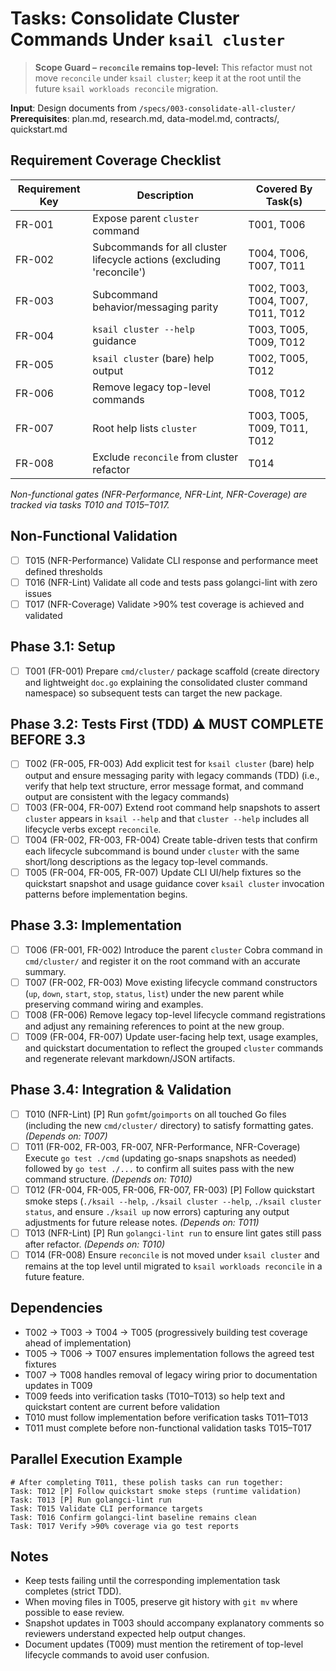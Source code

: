 # Tasks: Consolidate Cluster Commands Under `ksail cluster`

> **Scope Guard – `reconcile` remains top-level:** This refactor must not move `reconcile` under `ksail cluster`; keep it at the root until the future `ksail workloads reconcile` migration.

**Input**: Design documents from `/specs/003-consolidate-all-cluster/`
**Prerequisites**: plan.md, research.md, data-model.md, contracts/, quickstart.md

## Requirement Coverage Checklist

| Requirement Key | Description                                                           | Covered By Task(s)  |
| --------------- | --------------------------------------------------------------------- | ------------------- |
| FR-001          | Expose parent `cluster` command                                       | T001, T006          |
| FR-002          | Subcommands for all cluster lifecycle actions (excluding 'reconcile') | T004, T006, T007, T011 |
| FR-003          | Subcommand behavior/messaging parity                                  | T002, T003, T004, T007, T011, T012 |
| FR-004          | `ksail cluster --help` guidance                                       | T003, T005, T009, T012 |
| FR-005          | `ksail cluster` (bare) help output                                    | T002, T005, T012 |
| FR-006          | Remove legacy top-level commands                                      | T008, T012 |
| FR-007          | Root help lists `cluster`                                             | T003, T005, T009, T011, T012 |
| FR-008          | Exclude `reconcile` from cluster refactor                             | T014 |

*Non-functional gates (NFR-Performance, NFR-Lint, NFR-Coverage) are tracked via tasks T010 and T015–T017.*

## Non-Functional Validation

- [ ] T015 (NFR-Performance) Validate CLI response and performance meet defined thresholds
- [ ] T016 (NFR-Lint) Validate all code and tests pass golangci-lint with zero issues
- [ ] T017 (NFR-Coverage) Validate >90% test coverage is achieved and validated

## Phase 3.1: Setup

- [ ] T001 (FR-001) Prepare `cmd/cluster/` package scaffold (create directory and lightweight `doc.go` explaining the consolidated cluster command namespace) so subsequent tests can target the new package.

## Phase 3.2: Tests First (TDD) ⚠️ MUST COMPLETE BEFORE 3.3

- [ ] T002 (FR-005, FR-003) Add explicit test for `ksail cluster` (bare) help output and ensure messaging parity with legacy commands (TDD) (i.e., verify that help text structure, error message format, and command output are consistent with the legacy commands)
- [ ] T003 (FR-004, FR-007) Extend root command help snapshots to assert `cluster` appears in `ksail --help` and that `cluster --help` includes all lifecycle verbs except `reconcile`.
- [ ] T004 (FR-002, FR-003, FR-004) Create table-driven tests that confirm each lifecycle subcommand is bound under `cluster` with the same short/long descriptions as the legacy top-level commands.
- [ ] T005 (FR-004, FR-005, FR-007) Update CLI UI/help fixtures so the quickstart snapshot and usage guidance cover `ksail cluster` invocation patterns before implementation begins.

## Phase 3.3: Implementation

- [ ] T006 (FR-001, FR-002) Introduce the parent `cluster` Cobra command in `cmd/cluster/` and register it on the root command with an accurate summary.
- [ ] T007 (FR-002, FR-003) Move existing lifecycle command constructors (`up`, `down`, `start`, `stop`, `status`, `list`) under the new parent while preserving command wiring and examples.
- [ ] T008 (FR-006) Remove legacy top-level lifecycle command registrations and adjust any remaining references to point at the new group.
- [ ] T009 (FR-004, FR-007) Update user-facing help text, usage examples, and quickstart documentation to reflect the grouped `cluster` commands and regenerate relevant markdown/JSON artifacts.

## Phase 3.4: Integration & Validation

- [ ] T010 (NFR-Lint) [P] Run `gofmt`/`goimports` on all touched Go files (including the new `cmd/cluster/` directory) to satisfy formatting gates. *(Depends on: T007)*
- [ ] T011 (FR-002, FR-003, FR-007, NFR-Performance, NFR-Coverage) Execute `go test ./cmd` (updating go-snaps snapshots as needed) followed by `go test ./...` to confirm all suites pass with the new command structure. *(Depends on: T010)*
- [ ] T012 (FR-004, FR-005, FR-006, FR-007, FR-003) [P] Follow quickstart smoke steps (`./ksail --help`, `./ksail cluster --help`, `./ksail cluster status`, and ensure `./ksail up` now errors) capturing any output adjustments for future release notes. *(Depends on: T011)*
- [ ] T013 (NFR-Lint) [P] Run `golangci-lint run` to ensure lint gates still pass after refactor. *(Depends on: T010)*
- [ ] T014 (FR-008) Ensure `reconcile` is not moved under `ksail cluster` and remains at the top level until migrated to `ksail workloads reconcile` in a future feature.

## Dependencies

- T002 → T003 → T004 → T005 (progressively building test coverage ahead of implementation)
- T005 → T006 → T007 ensures implementation follows the agreed test fixtures
- T007 → T008 handles removal of legacy wiring prior to documentation updates in T009
- T009 feeds into verification tasks (T010–T013) so help text and quickstart content are current before validation
- T010 must follow implementation before verification tasks T011–T013
- T011 must complete before non-functional validation tasks T015–T017

## Parallel Execution Example

```text
# After completing T011, these polish tasks can run together:
Task: T012 [P] Follow quickstart smoke steps (runtime validation)
Task: T013 [P] Run golangci-lint run
Task: T015 Validate CLI performance targets
Task: T016 Confirm golangci-lint baseline remains clean
Task: T017 Verify >90% coverage via go test reports
```

## Notes

- Keep tests failing until the corresponding implementation task completes (strict TDD).
- When moving files in T005, preserve git history with `git mv` where possible to ease review.
- Snapshot updates in T003 should accompany explanatory comments so reviewers understand expected help output changes.
- Document updates (T009) must mention the retirement of top-level lifecycle commands to avoid user confusion.
